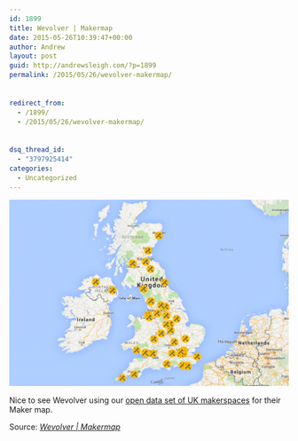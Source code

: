 ```yaml
---
id: 1899
title: Wevolver | Makermap
date: 2015-05-26T10:39:47+00:00
author: Andrew
layout: post
guid: http://andrewsleigh.com/?p=1899
permalink: /2015/05/26/wevolver-makermap/


redirect_from:
  - /1899/
  - /2015/05/26/wevolver-makermap/


dsq_thread_id:
  - "3797925414"
categories:
  - Uncategorized
---
```

[<img class="alignnone size-large wp-image-1900" src="/assets/2015/05/wevolver-map-1024x6831.png" alt="Wevolver map"     />](https://www.wevolver.com/makermap)

Nice to see Wevolver using our [open data set of UK makerspaces](http://www.nesta.org.uk/publications/open-dataset-uk-makerspaces-users-guide) for their Maker map.

Source: _[Wevolver | Makermap](https://www.wevolver.com/makermap)_